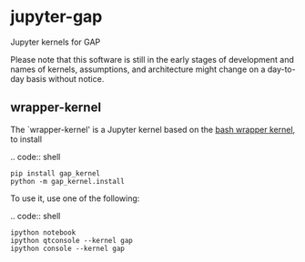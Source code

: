 # jupyter-gap
Jupyter kernels for GAP 

Please note that this software is still in the early stages of development and names of kernels, assumptions,
and architecture might change on a day-to-day basis without notice.

## wrapper-kernel

The `wrapper-kernel' is a Jupyter kernel based on the [bash wrapper kernel](https://github.com/takluyver/bash_kernel),
to install

.. code:: shell

    pip install gap_kernel
    python -m gap_kernel.install

To use it, use one of the following:

.. code:: shell

    ipython notebook
    ipython qtconsole --kernel gap
    ipython console --kernel gap


